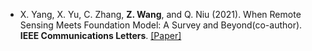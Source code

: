 - X. Yang, X. Yu, C. Zhang, <strong>Z. Wang</strong>, and Q. Niu (2021). When Remote Sensing Meets Foundation Model: A Survey and Beyond(co-author). <strong>IEEE Communications Letters</strong>. [[Paper]](https://doi.org/10.1109/LCOMM.2021.3081593)

